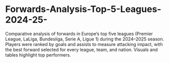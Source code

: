 # Forwards-Analysis-Top-5-Leagues-2024-25-
Comparative analysis of forwards in Europe’s top five leagues (Premier League, LaLiga, Bundesliga, Serie A, Ligue 1) during the 2024–2025 season. Players were ranked by goals and assists to measure attacking impact, with the best forward selected for every league, team, and nation. Visuals and tables highlight top performers.
